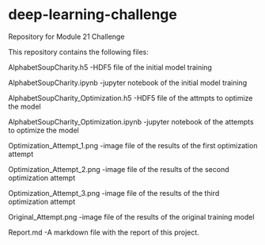 # deep-learning-challenge
Repository for Module 21 Challenge

This repository contains the following files:

AlphabetSoupCharity.h5
  -HDF5 file of the initial model training

AlphabetSoupCharity.ipynb
  -jupyter notebook of the initial model training

AlphabetSoupCharity_Optimization.h5
  -HDF5 file of the attmpts to optimize the model

AlphabetSoupCharity_Optimization.ipynb
  -jupyter notebook of the attempts to optimize the model

Optimization_Attempt_1.png
  -image file of the results of the first optimization attempt

Optimization_Attempt_2.png
  -image file of the results of the second optimization attempt

Optimization_Attempt_3.png
  -image file of the results of the third optimization attempt

Original_Attempt.png
  -image file of the results of the original training model

Report.md
  -A markdown file with the report of this project.
